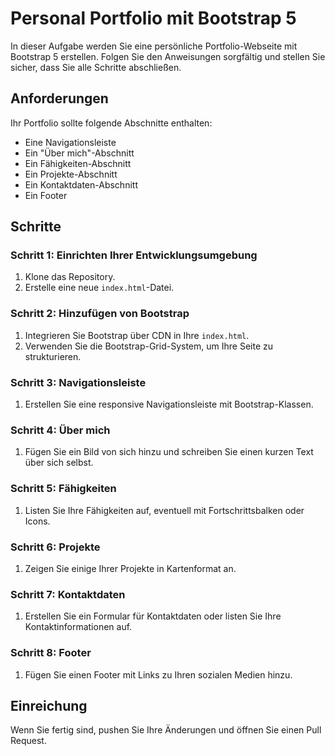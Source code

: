 # Personal Portfolio mit Bootstrap 5

In dieser Aufgabe werden Sie eine persönliche Portfolio-Webseite mit Bootstrap 5 erstellen. Folgen Sie den Anweisungen sorgfältig und stellen Sie sicher, dass Sie alle Schritte abschließen.

## Anforderungen

Ihr Portfolio sollte folgende Abschnitte enthalten:

- Eine Navigationsleiste
- Ein "Über mich"-Abschnitt
- Ein Fähigkeiten-Abschnitt
- Ein Projekte-Abschnitt
- Ein Kontaktdaten-Abschnitt
- Ein Footer

## Schritte

### Schritt 1: Einrichten Ihrer Entwicklungsumgebung

1. Klone das Repository.
2. Erstelle eine neue `index.html`-Datei.

### Schritt 2: Hinzufügen von Bootstrap

1. Integrieren Sie Bootstrap über CDN in Ihre `index.html`.
2. Verwenden Sie die Bootstrap-Grid-System, um Ihre Seite zu strukturieren.

### Schritt 3: Navigationsleiste

1. Erstellen Sie eine responsive Navigationsleiste mit Bootstrap-Klassen.

### Schritt 4: Über mich

1. Fügen Sie ein Bild von sich hinzu und schreiben Sie einen kurzen Text über sich selbst.

### Schritt 5: Fähigkeiten

1. Listen Sie Ihre Fähigkeiten auf, eventuell mit Fortschrittsbalken oder Icons.

### Schritt 6: Projekte

1. Zeigen Sie einige Ihrer Projekte in Kartenformat an.

### Schritt 7: Kontaktdaten

1. Erstellen Sie ein Formular für Kontaktdaten oder listen Sie Ihre Kontaktinformationen auf.

### Schritt 8: Footer

1. Fügen Sie einen Footer mit Links zu Ihren sozialen Medien hinzu.

## Einreichung

Wenn Sie fertig sind, pushen Sie Ihre Änderungen und öffnen Sie einen Pull Request.
